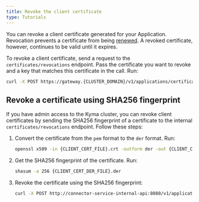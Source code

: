 ```yaml
---
title: Revoke the client certificate
type: Tutorials
---
```


You can revoke a client certificate generated for your Application. Revocation prevents a certificate from being [renewed](#tutorials-renew-the-client-certificate). A revoked certificate, however, continues to be valid until it expires.

To revoke a client certificate, send a request to the `certificates/revocations` endpoint. Pass the certificate you want to revoke and a key that matches this certificate in the call. Run:
    
```bash
curl -X POST https://gateway.{CLUSTER_DOMAIN}/v1/applications/certificates/revocations --cert {CERT_TO_REVOKE} --key {CERT_TO_REVOKE_KEY} -k 
```

## Revoke a certificate using SHA256 fingerprint

If you have admin access to the Kyma cluster, you can revoke client certificates by sending the SHA256 fingerprint of 
a certificate to the internal `certificates/revocations` endpoint. Follow these steps: 

1. Convert the certificate from the `pem` format to the `der` format. Run:
    ```bash
    openssl x509 -in {CLIENT_CERT_FILE}.crt -outform der -out {CLIENT_CERT_DER_FILE}.der
    ```
2. Get the SHA256 fingerprint of the certificate. Run:
    ```bash
    shasum -a 256 {CLIENT_CERT_DER_FILE}.der
    ```
3. Revoke the certificate using the SHA256 fingerprint:
    ```bash
    curl -X POST http://connector-service-internal-api:8080/v1/applications/certificates/revocations -d '{hash: {SHA256_FINGERPRINT_OF_CERT_TO_REVOKE_}}'
    ```
